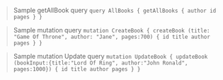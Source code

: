 > Sample getAllBook query `
> query AllBooks {
getAllBooks {
author
id
pages
}
} 
`

> Sample mutation query `mutation CreateBook {
createBook (title: "Game Of Throne", author: "Jane", pages:700) {
id
title
author
pages
}
}`

> Sample mutation Update query `mutation UpdateBook {
updateBook (bookInput:{title:"Lord Of Ring", author:"John Ronald", pages:1000}) {
id
title
author
pages
}
}`
